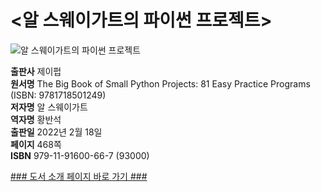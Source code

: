 # <알 스웨이가트의 파이썬 프로젝트>
 ![알 스웨이가트의 파이썬 프로젝트]()

**출판사** 제이펍  
**원서명** The Big Book of Small Python Projects: 81 Easy Practice Programs (ISBN: 9781718501249)  
**저자명** 알 스웨이가트  
**역자명** 황반석  
**출판일** 2022년 2월 18일  
**페이지** 468쪽   
**ISBN**  979-11-91600-66-7 (93000)  

[### 도서 소개 페이지 바로 가기 ###](https://)  
